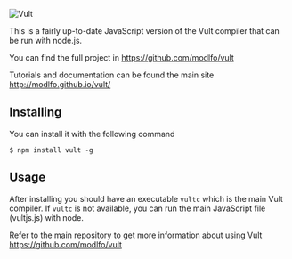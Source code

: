 ![Vult](http://modlfo.github.io/vult/images/VultH.png?raw=true "Vult")

This is a fairly up-to-date JavaScript version of the Vult compiler that can be run with node.js.

You can find the full project in https://github.com/modlfo/vult

Tutorials and documentation can be found the main site http://modlfo.github.io/vult/

## Installing

You can install it with the following command

```
$ npm install vult -g
```

## Usage

After installing you should have an executable `vultc` which is the main Vult compiler. If `vultc` is not available, you can run the main JavaScript file (vultjs.js) with node.

Refer to the main repository to get more information about using Vult https://github.com/modlfo/vult
